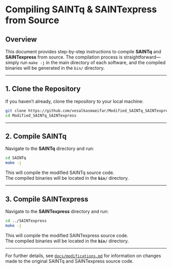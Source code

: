 # **Compiling SAINTq & SAINTexpress from Source**

## **Overview**
This document provides step-by-step instructions to compile **SAINTq** and **SAINTexpress** from source. The compilation process is straightforward—simply run `make -j` in the main directory of each software, and the compiled binaries will be generated in the `bin/` directory.

---

## **1. Clone the Repository**
If you haven’t already, clone the repository to your local machine:
```bash
git clone https://github.com/vesalkasmaeifar/Modified_SAINTq_SAINTexpress.git
cd Modified_SAINTq_SAINTexpress
```

---

## **2. Compile SAINTq**
Navigate to the **SAINTq** directory and run:
```bash
cd SAINTq
make -j
```
This will compile the modified SAINTq source code.  
The compiled binaries will be located in the **`bin/`** directory.

---

## **3. Compile SAINTexpress**
Navigate to the **SAINTexpress** directory and run:
```bash
cd ../SAINTexpress
make -j
```
This will compile the modified SAINTexpress source code.  
The compiled binaries will be located in the **`bin/`** directory.

---


For further details, see [`docs/modifications.md`](modifications.md) for information on changes made to the original SAINTq and SAINTexpress source code.
